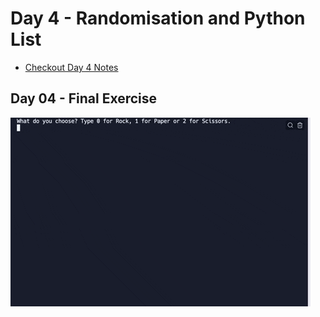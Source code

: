 # Day 4 - Randomisation and Python List

- [Checkout Day 4 Notes](day04_notes.md)


## Day 04 - Final Exercise
![rps](rps.gif)